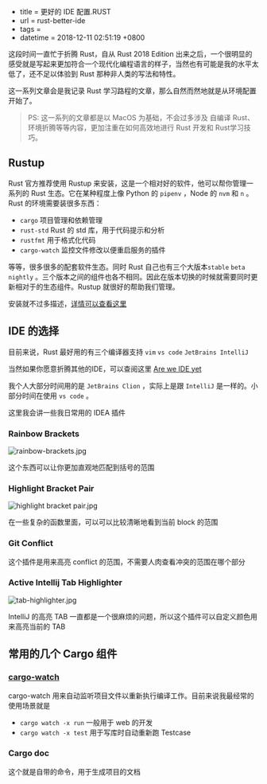  - title = 更好的 IDE 配置.RUST
 - url = rust-better-ide
 - tags = 
 - datetime = 2018-12-11 02:51:19 +0800

这段时间一直忙于折腾 Rust，自从 Rust 2018 Edition 出来之后，一个很明显的感受就是写起来更加符合一个现代化编程语言的样子，当然也有可能是我的水平太低了，还不足以体验到 Rust 那种非人类的写法和特性。

这一系列文章会是我记录 Rust 学习路程的文章，那么自然而然地就是从环境配置开始了。

> PS: 这一系列的文章都是以 MacOS 为基础，不会过多涉及 自编译 Rust、环境折腾等等内容，更加注重在如何高效地进行 Rust 开发和 Rust学习技巧。

<!--more-->

## Rustup

Rust 官方推荐使用 Rustup 来安装，这是一个相对好的软件，他可以帮你管理一系列的 Rust 生态。它在某种程度上像 Python 的 `pipenv` ，Node 的 `nvm` 和 `n` 。Rust 的环境需要装很多东西：

- `cargo` 项目管理和依赖管理
- `rust-std` Rust 的 std 库，用于代码提示和分析
- `rustfmt` 用于格式化代码
- `cargo-watch` 监控文件修改以便重启服务的插件

等等，很多很多的配套软件生态。同时 Rust 自己也有三个大版本`stable` `beta` `nightly` 。三个版本之间的组件也各不相同。因此在版本切换的时候就需要同时更新相对于的生态组件。Rustup 就很好的帮助我们管理。

安装就不过多描述，[详情可以查看这里](https://rustup.rs/)

## IDE 的选择

目前来说，Rust 最好用的有三个编译器支持 `vim` `vs code` `JetBrains IntelliJ`

当然如果你愿意折腾其他的IDE，可以查阅这里 [Are we IDE yet](https://areweideyet.com/)

我个人大部分时间用的是 `JetBrains Clion` ，实际上是跟 `IntelliJ` 是一样的。小部分时间在使用 `vs code` 。

这里我会讲一些我日常用的 IDEA 插件

### Rainbow Brackets

![rainbow-brackets.jpg](https://i.loli.net/2018/12/11/5c0f2171407a1.jpg)

这个东西可以让你更加直观地匹配到括号的范围

### Highlight Bracket Pair

![highlight bracket pair.jpg](https://i.loli.net/2018/12/11/5c0f221588cbb.jpg)

在一些复杂的函数里面，可以可以比较清晰地看到当前 block 的范围

### Git Conflict

这个插件是用来高亮 conflict 的范围，不需要人肉查看冲突的范围在哪个部分

### Active Intellij Tab Highlighter 

![tab-highlighter.jpg](https://i.loli.net/2018/12/11/5c0f221598f1a.jpg)

IntelliJ 的高亮 TAB 一直都是一个很麻烦的问题，所以这个插件可以自定义颜色用来高亮当前的 TAB



## 常用的几个 Cargo 组件

### [cargo-watch](https://github.com/passcod/cargo-watch)

cargo-watch 用来自动监听项目文件以重新执行编译工作。目前来说我最经常的使用场景就是

- `cargo watch -x run` 一般用于 web 的开发
- `cargo watch -x test` 用于写库时自动重新跑 Testcase

### Cargo doc

这个就是自带的命令，用于生成项目的文档
